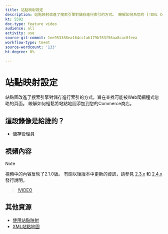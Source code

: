 ```yaml
---
title: 站點映射設定
description: 站點映射改進了搜索引擎對儲存進行索引的方式。 瞭解如何為您的 [!DNL Commerce] 儲存到管理中。
kt: 5592
doc-type: feature video
audience: all
activity: use
source-git-commit: 1ee953388ea164cc1ab179b783f56aa8cac0feea
workflow-type: tm+mt
source-wordcount: '133'
ht-degree: 0%

---
```



# 站點映射設定

站點圖改進了搜索引擎對儲存進行索引的方式，旨在查找可能被Web爬網程式忽略的頁面。 瞭解如何輕鬆將站點地圖添加到您的Commerce商店。

## 這段錄像是給誰的？

- 儲存管理員

## 視頻內容

>[!NOTE]
>
>視頻中的內容反映了2.1.0版。 有關以後版本中更新的資訊，請參見 [2.3.x](https://devdocs.magento.com/guides/v2.3/release-notes/bk-release-notes.html) 和 [2.4.x](https://devdocs.magento.com/guides/v2.4/release-notes/bk-release-notes.html) 發行說明。

>[!VIDEO](https://video.tv.adobe.com/v/35748?quality=12&learn=on)

## 其他資源

- [使用站點映射](https://docs.magento.com/user-guide/marketing/sitemap-xml.html)
- [XML站點地圖](https://docs.magento.com/user-guide/configuration/catalog/xml-sitemap.html)

